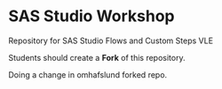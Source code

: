 # SAS Studio Workshop
Repository for SAS Studio Flows and Custom Steps VLE

Students should create a **Fork** of this repository.

Doing a change in omhafslund forked repo.
